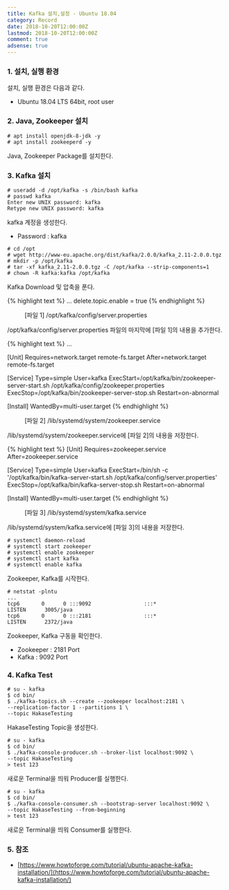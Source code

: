 ```yaml
---
title: Kafka 설치,설정 - Ubuntu 18.04
category: Record
date: 2018-10-20T12:00:00Z
lastmod: 2018-10-20T12:00:00Z
comment: true
adsense: true
---
```


### 1. 설치, 실행 환경

설치, 실행 환경은 다음과 같다.
* Ubuntu 18.04 LTS 64bit, root user

### 2. Java, Zookeeper 설치

~~~
# apt install openjdk-8-jdk -y
# apt install zookeeperd -y
~~~

Java, Zookeeper Package를 설치한다.

### 3. Kafka 설치

~~~
# useradd -d /opt/kafka -s /bin/bash kafka
# passwd kafka
Enter new UNIX password: kafka
Retype new UNIX password: kafka
~~~

kafka 계정을 생성한다.
* Password : kafka

~~~
# cd /opt
# wget http://www-eu.apache.org/dist/kafka/2.0.0/kafka_2.11-2.0.0.tgz
# mkdir -p /opt/kafka
# tar -xf kafka_2.11-2.0.0.tgz -C /opt/kafka --strip-components=1
# chown -R kafka:kafka /opt/kafka
~~~

Kafka Download 및 압축을 푼다.

{% highlight text %}
...
delete.topic.enable = true
{% endhighlight %}
<figure>
<figcaption class="caption">[파일 1] /opt/kafka/config/server.properties</figcaption>
</figure>

/opt/kafka/config/server.properties 파일의 마지막에 [파일 1]의 내용을 추가한다.

{% highlight text %}
...

[Unit]
Requires=network.target remote-fs.target
After=network.target remote-fs.target

[Service]
Type=simple
User=kafka
ExecStart=/opt/kafka/bin/zookeeper-server-start.sh /opt/kafka/config/zookeeper.properties
ExecStop=/opt/kafka/bin/zookeeper-server-stop.sh
Restart=on-abnormal

[Install]
WantedBy=multi-user.target
{% endhighlight %}
<figure>
<figcaption class="caption">[파일 2] /lib/systemd/system/zookeeper.service</figcaption>
</figure>

/lib/systemd/system/zookeeper.service에 [파일 2]의 내용을 저장한다.

{% highlight text %}
[Unit]
Requires=zookeeper.service
After=zookeeper.service

[Service]
Type=simple
User=kafka
ExecStart=/bin/sh -c '/opt/kafka/bin/kafka-server-start.sh /opt/kafka/config/server.properties'
ExecStop=/opt/kafka/bin/kafka-server-stop.sh
Restart=on-abnormal

[Install]
WantedBy=multi-user.target
{% endhighlight %}
<figure>
<figcaption class="caption">[파일 3] /lib/systemd/system/kafka.service</figcaption>
</figure>

/lib/systemd/system/kafka.service에 [파일 3]의 내용을 저장한다.

~~~
# systemctl daemon-reload
# systemctl start zookeeper
# systemctl enable zookeeper
# systemctl start kafka
# systemctl enable kafka
~~~

Zookeeper, Kafka를 시작한다.

~~~
# netstat -plntu
...
tcp6       0      0 :::9092                 :::*                    LISTEN      3005/java
tcp6       0      0 :::2181                 :::*                    LISTEN      2372/java
~~~

Zookeeper, Kafka 구동을 확인한다.
* Zookeeper : 2181 Port
* Kafka : 9092 Port

### 4. Kafka Test

~~~
# su - kafka
$ cd bin/
$ ./kafka-topics.sh --create --zookeeper localhost:2181 \
--replication-factor 1 --partitions 1 \
--topic HakaseTesting
~~~

HakaseTesting Topic을 생성한다.

~~~
# su - kafka
$ cd bin/
$ ./kafka-console-producer.sh --broker-list localhost:9092 \
--topic HakaseTesting
> test 123
~~~

새로운 Terminal을 띄워 Producer를 실행한다.

~~~
# su - kafka
$ cd bin/
$ ./kafka-console-consumer.sh --bootstrap-server localhost:9092 \
--topic HakaseTesting --from-beginning
> test 123
~~~

새로운 Terminal을 띄워 Consumer를 실행한다.

### 5. 참조

* [https://www.howtoforge.com/tutorial/ubuntu-apache-kafka-installation/](https://www.howtoforge.com/tutorial/ubuntu-apache-kafka-installation/)